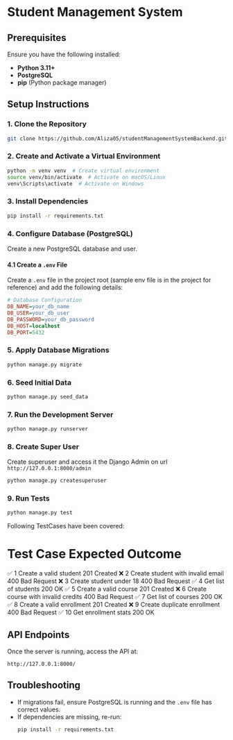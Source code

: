 # Student Management System

## Prerequisites
Ensure you have the following installed:
- **Python 3.11+**
- **PostgreSQL**
- **pip** (Python package manager)

## Setup Instructions

### 1. Clone the Repository
```sh
git clone https://github.com/Aliza05/studentManagementSystemBackend.git
```

### 2. Create and Activate a Virtual Environment
```sh
python -m venv venv  # Create virtual environment
source venv/bin/activate  # Activate on macOS/Linux
venv\Scripts\activate  # Activate on Windows
```

### 3. Install Dependencies
```sh
pip install -r requirements.txt
```

### 4. Configure Database (PostgreSQL)
Create a new PostgreSQL database and user.

#### 4.1 Create a `.env` File
Create a `.env` file in the project root (sample env file is in the project for reference) and add the following details:

```ini
# Database Configuration
DB_NAME=your_db_name
DB_USER=your_db_user
DB_PASSWORD=your_db_password
DB_HOST=localhost
DB_PORT=5432
```

### 5. Apply Database Migrations
```sh
python manage.py migrate
```

### 6. Seed Initial Data
```sh
python manage.py seed_data
```

### 7. Run the Development Server
```sh
python manage.py runserver
```

### 8. Create Super User
Create superuser and access it the Django Admin on url `http://127.0.0.1:8000/admin`
```sh
python manage.py createsuperuser
```

### 9. Run Tests
```sh
python manage.py test
```
Following TestCases have been covered:
#	Test Case	Expected Outcome
✅ 1	Create a valid student	201 Created
❌ 2	Create student with invalid email	400 Bad Request
❌ 3	Create student under 18	400 Bad Request
✅ 4	Get list of students	200 OK
✅ 5	Create a valid course	201 Created
❌ 6	Create course with invalid credits	400 Bad Request
✅ 7	Get list of courses	200 OK
✅ 8	Create a valid enrollment	201 Created
❌ 9	Create duplicate enrollment	400 Bad Request
✅ 10	Get enrollment stats	200 OK


## API Endpoints
Once the server is running, access the API at:
```
http://127.0.0.1:8000/
```

## Troubleshooting
- If migrations fail, ensure PostgreSQL is running and the `.env` file has correct values.
- If dependencies are missing, re-run:
  ```sh
  pip install -r requirements.txt
  ```
